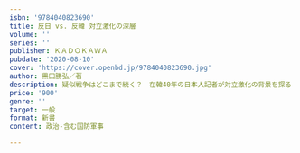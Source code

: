 ```yaml
---
isbn: '9784040823690'
title: 反日 vs. 反韓 対立激化の深層
volume: ''
series: ''
publisher: ＫＡＤＯＫＡＷＡ
pubdate: '2020-08-10'
cover: 'https://cover.openbd.jp/9784040823690.jpg'
author: 黒田勝弘／著
description: 疑似戦争はどこまで続く？　在韓40年の日本人記者が対立激化の背景を探る
price: '900'
genre: ''
target: 一般
format: 新書
content: 政治-含む国防軍事

---
```

